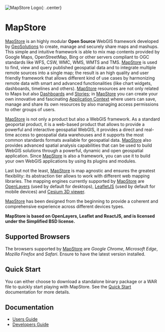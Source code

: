 <!-- markdownlint-disable-file MD041 -->
![MapStore Logo](https://github.com/geosolutions-it/MapStore2/blob/master/MapStore2.png?raw=true){: .center}

# MapStore

[MapStore](https://mapstore.geosolutionsgroup.com/mapstore/#/) is an highly modular **Open Source** WebGIS framework developed by [GeoSolutions](https://www.geo-solutions.it/) to create, manage and securely
share maps and mashups. This simple and intuitive framework is able to mix map contents provided by Google Maps, OpenStreetMap,
Bing or other servers compliant to OGC standards like WFS, CSW, WMC, WMS, WMTS and TMS.
[MapStore](https://mapstore.geosolutionsgroup.com/mapstore/#/) is used to find, view and query published geospatial data and to integrate multiple remote sources into a single map; the result is
an high quality and user friendly framework that allows different kind of use cases by harmonizing remote data with smart and advanced
functionalities (like chart widgets, dashboards, timelines and others).
[MapStore](https://mapstore.geosolutionsgroup.com/mapstore/#/) resources are not only related to Maps but also [Dashboards](https://mapstore.readthedocs.io/en/latest/user-guide/exploring-dashboards/) and [Stories](https://mapstore.readthedocs.io/en/latest/user-guide/exploring-stories/); in [MapStore](https://mapstore.geosolutionsgroup.com/mapstore/#/) you can create your own innovative and fascinating
[Application Context](https://mapstore.readthedocs.io/en/latest/user-guide/managing-contexts/) where users can save, manage and share its own resources by also managing access permissions to other groups of users.

[MapStore](https://mapstore.geosolutionsgroup.com/mapstore/#/) is not only a product but also a WebGIS framework. As a standard geoportal product, it is a web-based product that allows to provide a powerful and interactive geospatial WebGIS, it provides a direct and real-time access to geospatial data warehouses and it supports the most common  standards formats available for geospatial data.
[MapStore](https://mapstore.geosolutionsgroup.com/mapstore/#/) also provides advanced spatial analysis capabilities that can be used to build WebGIS solutions through a powerful, dynamic and open
geospatial application. Since [MapStore](https://mapstore.geosolutionsgroup.com/mapstore/#/) is also a framework, you can use it to build your own WebGIS applications by using its plugins and modules.

Last but not the least, [MapStore](https://mapstore.geosolutionsgroup.com/mapstore/#/) is map agnostic and ensures the greatest flexibility: its abstraction tier allows to work with different web mapping libraries.
The mapping engines currently supported by [MapStore](https://mapstore.geosolutionsgroup.com/mapstore/#/) are [OpenLayers](https://openlayers.org/) (used by default for desktops), [LeafletJS](https://leafletjs.com/) (used by default for mobile devices) and [Cesium 3D viewer](https://cesium.com/platform/cesiumjs/).

[MapStore](https://mapstore.geosolutionsgroup.com/mapstore/#/) has been designed from the beginning to provide a coherent and comprehensive experience across different devices types.

**MapStore  is based on OpenLayers, Leaflet and ReactJS, and is licensed under the Simplified BSD license.**

## Supported Browsers

The browsers supported by [MapStore](https://mapstore.geosolutionsgroup.com/mapstore/#/) are *Google Chrome*, *Microsoft Edge*, *Mozilla Firefox* and *Safari*. Ensure to have the latest version installed.

## Quick Start

You can either choose to download a standalone binary package or a WAR file to quickly start playing with MapStore. See the [Quick Start](quick-start.md#quick-start) documentation for more details.

## Documentation

* [Users Guide](user-guide/home-page.md#home-page)
* [Developers Guide](developer-guide/index.md#quick-setup-and-run)
